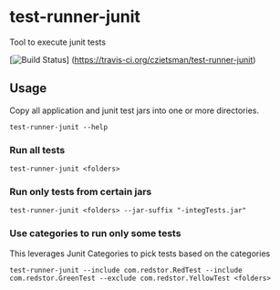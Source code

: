 # test-runner-junit
Tool to execute junit tests

[![Build Status](https://travis-ci.org/czietsman/test-runner-junit.svg)]
(https://travis-ci.org/czietsman/test-runner-junit)

## Usage
Copy all application and junit test jars into one or more directories.

```
test-runner-junit --help
```

### Run all tests

```
test-runner-junit <folders>
```

### Run only tests from certain jars

```
test-runner-junit <folders> --jar-suffix "-integTests.jar"
```

### Use categories to run only some tests

This leverages Junit Categories to pick tests based on the categories

```
test-runner-junit --include com.redstor.RedTest --include com.redstor.GreenTest --exclude com.redstor.YellowTest <folders>
```
